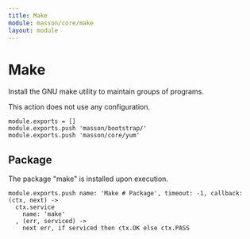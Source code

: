 ```yaml
---
title: Make
module: masson/core/make
layout: module
---
```


# Make

Install the GNU make utility to maintain groups of programs.

This action does not use any configuration.

    module.exports = []
    module.exports.push 'masson/bootstrap/'
    module.exports.push 'masson/core/yum'

## Package

The package "make" is installed upon execution.

    module.exports.push name: 'Make # Package', timeout: -1, callback: (ctx, next) ->
      ctx.service
        name: 'make'
      , (err, serviced) ->
        next err, if serviced then ctx.OK else ctx.PASS
